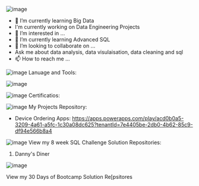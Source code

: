 
![image](https://user-images.githubusercontent.com/44398948/148699185-9e8a0815-0b21-4720-a2f1-3f485de2eddf.png)


  - 🌱 I’m currently learning Big Data
 -  I'm currently working on Data Engineering Projects
 - 👀 I’m interested in ...  
 - 🌱 I’m currently learning Advanced SQL
 - 💞️ I’m looking to collaborate on ...
  -  Ask me about data analysis, data visulaisation, data cleaning and sql
   - 📫 How to reach me ...

  ![image](https://user-images.githubusercontent.com/44398948/148700183-7806c585-7c23-4c74-8069-02399a1af26e.png)
  Lanuage and Tools:
 
 ![image](https://user-images.githubusercontent.com/44398948/148700798-b1d95d47-6690-49b7-bb5f-43268e684b36.png)
 
 
  ![image](https://user-images.githubusercontent.com/44398948/148700183-7806c585-7c23-4c74-8069-02399a1af26e.png)
  Certificatios:
  
  
   ![image](https://user-images.githubusercontent.com/44398948/148700183-7806c585-7c23-4c74-8069-02399a1af26e.png)
   My Projects Repository:
  -  Device Ordering Apps: https://apps.powerapps.com/play/acd0b0a5-3209-4a61-a5fc-1c30a08dc625?tenantId=7e4405be-2db0-4b62-85c9-df94e566b8a4
   
   
     
   ![image](https://user-images.githubusercontent.com/44398948/148700183-7806c585-7c23-4c74-8069-02399a1af26e.png)
   View my 8 week SQL Challenge Solution Repositories:
   1. Danny's Diner
   
   ![image](https://user-images.githubusercontent.com/44398948/148700183-7806c585-7c23-4c74-8069-02399a1af26e.png)
   
   View my 30 Days of Bootcamp Solution Re[psitores




<!---
salmah52/salmah52 is a ✨ special ✨ repository because its `README.md` (this file) appears on your GitHub profile.
You can click the Preview link to take a look at your changes.
--->

